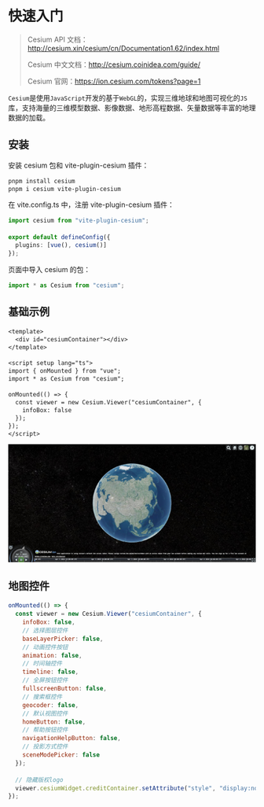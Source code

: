 # 快速入门

> Cesium API 文档：http://cesium.xin/cesium/cn/Documentation1.62/index.html
>
> Cesium 中文文档：http://cesium.coinidea.com/guide/
>
> Cesium 官网：https://ion.cesium.com/tokens?page=1

`Cesium`是使用`JavaScript`开发的基于`WebGL`的，实现三维地球和地图可视化的`JS`库，支持海量的三维模型数据、影像数据、地形高程数据、矢量数据等丰富的地理数据的加载。



## 安装

安装 cesium 包和 vite-plugin-cesium 插件：

```shell
pnpm install cesium
pnpm i cesium vite-plugin-cesium
```

在 vite.config.ts 中，注册 vite-plugin-cesium 插件：

```ts
import cesium from "vite-plugin-cesium";

export default defineConfig({
  plugins: [vue(), cesium()]
});
```

页面中导入 cesium 的包：

```js
import * as Cesium from "cesium";
```



## 基础示例

```vue
<template>
  <div id="cesiumContainer"></div>
</template>

<script setup lang="ts">
import { onMounted } from "vue";
import * as Cesium from "cesium";

onMounted(() => {
  const viewer = new Cesium.Viewer("cesiumContainer", {
    infoBox: false
  });
});
</script>
```

![01-basic](./images/01-basic.jpg)



## 地图控件

```js
onMounted(() => {
  const viewer = new Cesium.Viewer("cesiumContainer", {
    infoBox: false,
    // 选择图层控件
    baseLayerPicker: false,
    // 动画控件按钮
    animation: false,
    // 时间轴控件
    timeline: false,
    // 全屏按钮控件
    fullscreenButton: false,
    // 搜索框控件
    geocoder: false,
    // 默认视图控件
    homeButton: false,
    // 帮助按钮控件
    navigationHelpButton: false,
    // 投影方式控件
    sceneModePicker: false
  });

  // 隐藏版权logo
  viewer.cesiumWidget.creditContainer.setAttribute("style", "display:none");
});
```
